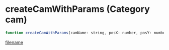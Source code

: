 # createCamWithParams (Category cam)

```js
function createCamWithParams(camName: string, posX: number, posY: number, posZ: number, rotX: number, rotY: number, rotZ: number, fov: number, p8: boolean, p9: number): number
```

[filename](createCamWithParams_m.md ':include')